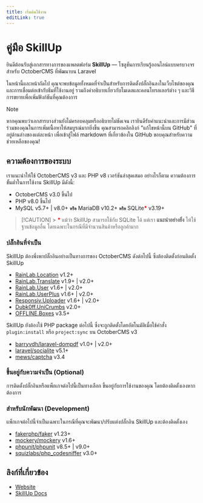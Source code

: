 ```yaml
---
title: เริ่มต้นใช้งาน
editLink: true
---
```


# คู่มือ SkillUp

ยินดีต้อนรับสู่เอกสารทางการของแพลตฟอร์ม **SkillUp** — โซลูชันการเรียนรู้ออนไลน์แบบครบวงจรสำหรับ OctoberCMS ที่พัฒนาบน Laravel

ในหน้านี้และหน้าถัดไป คุณจะพบข้อมูลทั้งหมดที่จำเป็นสำหรับการติดตั้งปลั๊กอินลงในเว็บไซต์ของคุณและการเชื่อมต่อเข้ากับธีมที่ใช้งานอยู่ รวมถึงคำอธิบายเกี่ยวกับโมเดลและคอนโทรลเลอร์ต่าง ๆ และวิธีการขยายเพื่อเพิ่มฟังก์ชันที่คุณต้องการ

> [!NOTE]
> หากคุณพบว่าเอกสารบางส่วนยังไม่ครอบคลุมหรืออธิบายไม่ชัดเจน เรายินดีรับคำแนะนำและการมีส่วนร่วมของคุณในการเพิ่มเนื้อหาให้สมบูรณ์มากยิ่งขึ้น คุณสามารถคลิกลิงก์ "แก้ไขหน้านี้บน GitHub" ที่อยู่ด้านล่างของแต่ละหน้า เพื่อเข้าสู่ไฟล์ markdown ที่เกี่ยวข้องใน GitHub ขอบคุณสำหรับความช่วยเหลือของคุณ!

## ความต้องการของระบบ

เราแนะนำให้ใช้ OctoberCMS v3 และ PHP v8 เวอร์ชันล่าสุดเสมอ อย่างไรก็ตาม ความต้องการขั้นต่ำในการใช้งาน SkillUp มีดังนี้:

- OctoberCMS v3.0 ขึ้นไป
- PHP v8.0 ขึ้นไป
- MySQL v5.7+ | v8.0+ **`หรือ`** MariaDB v10.2+ **`หรือ`** SQLite<span style="color: red;">**\***</span> v3.19+

> [!CAUTION] > <span style="color: red;">**\***</span> แม้ว่า SkillUp สามารถใช้กับ SQLite ได้
> แต่เรา **แนะนำอย่างยิ่ง** ให้ใช้ฐานข้อมูลอื่น โดยเฉพาะในกรณีที่มีจำนวนสินค้าหรือลูกค้ามาก

### ปลั๊กอินที่จำเป็น

SkillUp ต้องพึ่งพาปลั๊กอินอย่างเป็นทางการของ OctoberCMS ดังต่อไปนี้ ซึ่งต้องติดตั้งก่อนติดตั้ง SkillUp

- [RainLab.Location](https://octobercms.com/plugin/rainlab-location) v1.2+
- [RainLab.Translate](https://octobercms.com/plugin/rainlab-translate) v1.9+ | v2.0+
- [RainLab.User](https://octobercms.com/plugin/rainlab-user) v1.6+ | v2.0+
- [RainLab.UserPlus](https://octobercms.com/plugin/rainlab-user) v1.6+ | v2.0+
- [Responsiv.Uploader](https://octobercms.com/plugin/rainlab-user) v1.6+ | v2.0+
- [Dubk0ff.UniCrumbs](https://github.com/dubk0ff/unicrumbs-plugin) v2.0+
- [OFFLINE.Boxes](https://octobercms.com/plugin/offline-boxes) v3.5+

SkillUp ยังต้องใช้ PHP package ต่อไปนี้ ซึ่งจะถูกติดตั้งโดยอัตโนมัติเมื่อใช้คำสั่ง `plugin:install` หรือ `project:sync` บน OctoberCMS v3

- [barryvdh/laravel-dompdf](https://packagist.org/packages/barryvdh/laravel-dompdf) v1.0+ | v2.0+
- [laravel/socialite](https://packagist.org/packages/laravel/socialite) v5.1+
- [mews/captcha](https://packagist.org/packages/hashids/hashids) v3.4

### ขึ้นอยู่กับความจำเป็น (Optional)

การติดตั้งปลั๊กอินหรือแพ็กเกจต่อไปนี้เป็นทางเลือก ขึ้นอยู่กับการใช้งานของคุณ โดยต้องติดตั้งเองหากต้องการ

### สำหรับนักพัฒนา (Development)

แพ็กเกจต่อไปนี้จำเป็นเฉพาะในกรณีที่คุณจะพัฒนา/ปรับแต่งปลั๊กอิน SkillUp และต้องติดตั้งเอง

- [fakerphp/faker](https://packagist.org/packages/fakerphp/faker) v1.23+
- [mockery/mockery](https://packagist.org/packages/mockery/mockery) v1.6+
- [phpunit/phpunit](https://packagist.org/packages/omnipay/stripe) v8.5+ | v9.0+
- [squizlabs/php_codesniffer](https://packagist.org/packages/squizlabs/php_codesniffer) v3.0+

## ลิงก์ที่เกี่ยวข้อง

- [Website](https://skillup.global)
- [SkillUp Docs](https://docs.skillup.global)
